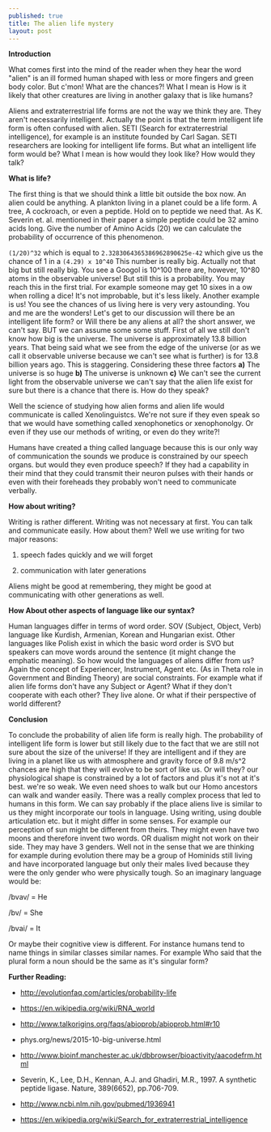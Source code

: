 ```yaml
---
published: true
title: The alien life mystery
layout: post
---
```



**Introduction**

What comes first into the mind of the reader when they hear the word "alien" is an ill formed human shaped with less or more fingers and green body color. But c'mon! What are the chances?! What I mean is How is it likely that other creatures are living in another galaxy that is like humans? 


Aliens and extraterrestrial life forms are not the way we think they are. They aren't necessarily intelligent. Actually the point is that the term intelligent life form is often confused with alien. SETI (Search for extraterrestrial intelligence), for example is an institute founded by Carl Sagan. SETI researchers are looking for intelligent life forms. But what an intelligent life form would be? What I mean is how would they look like? How would they talk? 

**What is life?**

The first thing is that we should think a little bit outside the box now. An alien could be anything. A plankton living in a planet could be a life form. A tree, A cockroach, or even a peptide. Hold on to peptide we need that. As K. Severin et. al. mentioned in their paper a simple peptide could be 32 amino acids long. Give the number of Amino Acids (20) we can calculate the probability of occurrence of this phenomenon. 

`` (1/20)^32 `` 
which is equal to 
``2.3283064365386962890625e-42``
 which give us the chance of 1 in a 
``(4.29) x 10^40``
This number is really big. Actually not that big but still really big. You see a Googol is 10^100 there are, however, 10^80 atoms in the observable universe! But still this is a probability. You may reach this in the first trial. For example someone may get 10 sixes in a ow when rolling a dice! It's not improbable, but it's less likely. Another example is us! You see the chances of us living here is very very astounding. You and me are the wonders! 
Let's get to our discussion will there be an intelligent life form? or Will there be any aliens at all? the short answer, we can't say. BUT we can assume some some stuff. First of all we still don't know how big is the universe. The universe is approximately 13.8 billion years. That being said what we see from the edge of the universe (or as we call it observable universe because we can't see what is further) is for 13.8 billion years ago. This is staggering. Considering these three factors 
<b>a)</b> The universe is so huge 
<b>b)</b> The universe is unknown
<b>c)</b> We can't see the current light from the observable universe
we can't say that the alien life exist for sure but there is a chance that there is. How do they speak? 

Well the science of studying how alien forms and alien life would communicate is called Xenolinguistcs. We're not sure if they even speak so that we would have something called xenophonetics or xenophonolgy. Or even if they use our methods of writing, or even do they write?! 

Humans have created a thing called language because this is our only way of communication the sounds we produce is constrained by our speech organs. but would they even produce speech? If they had a capability in their mind that they could transmit their neuron pulses with their hands or even with their foreheads they probably won't need to communicate verbally. 

**How about writing?**

Writing is rather different. Writing was not necessary at first. You can talk and communicate easily. How about them? Well we use writing for two major reasons:

1) speech fades quickly and we will forget

 2) communication with later generations

Aliens might be good at remembering, they might be good at communicating with other generations as well. 


**How About other aspects of language like our syntax?**

Human languages differ in terms of word order. SOV (Subject, Object, Verb) language like Kurdish, Armenian, Korean and Hungarian exist. Other languages like Polish exist in which the basic word order is SVO but speakers can move words around the sentence (it might change the emphatic meaning). So how would the languages of aliens differ from us? Again the concept of Experiencer, Instrument, Agent etc. (As in Theta role in Government and Binding Theory) are social constraints. For example what if alien life forms don't have any Subject or Agent? What if they don't cooperate with each other? They live alone. Or what if their perspective of world different? 


**Conclusion**

To conclude the probability of alien life form is really high. The probability of intelligent life form is lower but still likely due to the fact that we are still not sure about the size of the universe! If they are intelligent and if they are living in a planet like us with atmosphere and gravity force of 9.8 m/s^2 chances are high that they will evolve to be sort of like us. Or will they? our physiological shape is constrained by a lot of factors and plus it's not at it's best. we're so weak. We even need shoes to walk but our Homo ancestors can walk and wander easily. There was a really complex process that led to humans in this form. We can say probably if the place aliens live is similar to us they might incorporate our tools in language. Using writing, using double articulation etc. but it might differ in some senses. For example our perception of sun might be different from theirs. They might even have two moons and therefore invent two words. OR dualism might not work on their side. They may have 3 genders. Well not in the sense that we are thinking for example during evolution there may be a group of Hominids still living and have incorporated language but only their males lived because they were the only gender who were physically tough. So an imaginary language would be:

/bvav/ = He

/bv/ = She

/bvai/ = It


Or maybe their cognitive view is different. For instance humans tend to name things in similar classes similar names. For example <she-he> <Class-Classes> Who said that the plural form a noun should be the same as it's singular form?


**Further Reading:**

* http://evolutionfaq.com/articles/probability-life

* https://en.wikipedia.org/wiki/RNA_world

* http://www.talkorigins.org/faqs/abioprob/abioprob.html#r10

* phys.org/news/2015-10-big-universe.html

* http://www.bioinf.manchester.ac.uk/dbbrowser/bioactivity/aacodefrm.html

* Severin, K., Lee, D.H., Kennan, A.J. and Ghadiri, M.R., 1997. A synthetic peptide ligase. Nature, 389(6652), pp.706-709.

* http://www.ncbi.nlm.nih.gov/pubmed/1936941

* https://en.wikipedia.org/wiki/Search_for_extraterrestrial_intelligence